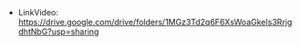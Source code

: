 ## 

- LinkVideo: https://drive.google.com/drive/folders/1MGz3Td2q6F6XsWoaGkeIs3RrjgdhtNbG?usp=sharing
